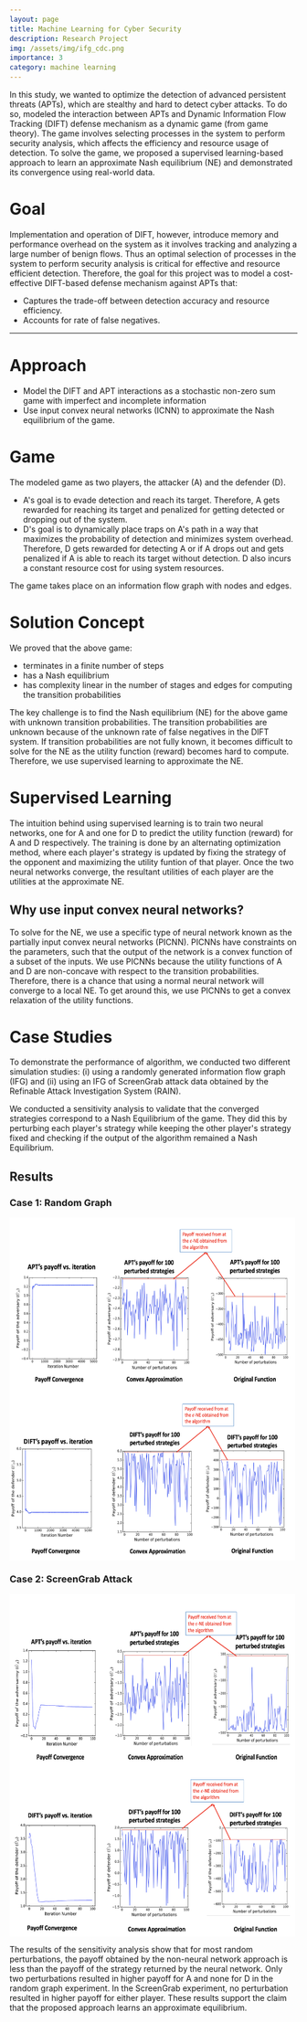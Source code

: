 ```yaml
---
layout: page
title: Machine Learning for Cyber Security
description: Research Project
img: /assets/img/ifg_cdc.png
importance: 3
category: machine learning
---
```


In this study, we wanted to optimize the detection of advanced persistent threats (APTs), which are stealthy and hard to detect cyber attacks. To do so, modeled the interaction between APTs and Dynamic Information Flow Tracking (DIFT) defense mechanism as a dynamic game (from game theory). The game involves selecting processes in the system to perform security analysis, which affects the efficiency and resource usage of detection. To solve the game, we proposed a supervised learning-based approach to learn an approximate Nash equilibrium (NE) and demonstrated its convergence using real-world data.

# Goal
Implementation and operation of DIFT, however, introduce memory and performance overhead on the system as it involves tracking and analyzing a large number of benign flows. Thus an optimal selection of processes in the system to perform security analysis is critical for effective and resource efficient detection. Therefore, the goal for this project was to model a cost-effective DIFT-based defense mechanism against APTs that:
- Captures the trade-off between detection accuracy and resource efficiency.
- Accounts for rate of false negatives.
<hr>

# Approach
- Model the DIFT and APT interactions as a stochastic non-zero sum game with imperfect and incomplete information
- Use input convex neural networks (ICNN) to approximate the Nash equilibrium of the game.

# Game
The modeled game as two players, the attacker (A) and the defender (D). 
- A's goal is to evade detection and reach its target. Therefore, A gets rewarded for reaching its target and penalized for getting detected or dropping out of the system.
- D's goal is to dynamically place traps on A's path in a way that maximizes the probability of detection and minimizes system overhead. Therefore, D gets rewarded for detecting A or if A drops out and gets penalized if A is able to reach its target without detection. D also incurs a constant resource cost for using system resources.

The game takes place on an information flow graph with nodes and edges.

# Solution Concept
We proved that the above game:
- terminates in a finite number of steps
- has a Nash equilibrium
- has complexity linear in the number of stages and edges for computing the transition probabilities

The key challenge is to find the Nash equilibrium (NE) for the above game with unknown transition probabilities. The transition probabilities are unknown because of the unknown rate of false negatives in the DIFT system. If transition probabilities are not fully known, it becomes difficult to solve for the NE as the utility function (reward) becomes hard to compute. Therefore, we use supervised learning to approximate the NE. 

# Supervised Learning 
The intuition behind using supervised learning is to train two neural networks, one for A and one for D to predict the utility function (reward) for A and D respectively. The training is done by an alternating optimization method, where each player's strategy is updated by fixing the strategy of the opponent and maximizing the utility funtion of that player. Once the two neural networks converge, the resultant utilities of each player are the utilities at the approximate NE. 

## Why use input convex neural networks?
To solve for the NE, we use a specific type of neural network known as the partially input convex neural networks (PICNN). PICNNs have constraints on the parameters, such that the output of the network is a convex function of a subset of the inputs. We use PICNNs because the utility functions of A and D are non-concave with respect to the transition probabilities. Therefore, there is a chance that using a normal neural network will converge to a local NE. To get around this, we use PICNNs to get a convex relaxation of the utility functions.

# Case Studies
To demonstrate the performance of algorithm, we conducted two different simulation studies: (i) using a randomly generated information flow graph (IFG) and (ii) using an IFG of ScreenGrab attack data obtained by the Refinable Attack Investigation System (RAIN).

We conducted a sensitivity analysis to validate that the converged strategies correspond to a Nash Equilibrium of the game. They did this by perturbing each player's strategy while keeping the other player's strategy fixed and checking if the output of the algorithm remained a Nash Equilibrium. 

## Results
### Case 1: Random Graph

<img align="center" src="/assets/img/apt_random.png" width="500" height="300">
<img align="center" src="/assets/img/dift_random.png" width="500" height="300">

### Case 2: ScreenGrab Attack

<img align="center" src="/assets/img/apt_screen.png" width="500" height="300">
<img align="center" src="/assets/img/dift_screen.png" width="500" height="300">

The results of the sensitivity analysis show that for most random perturbations, the payoff obtained by the non-neural network approach is less than the payoff of the strategy returned by the neural network. Only two perturbations resulted in higher payoff for A and none for D in the random graph experiment. In the ScreenGrab experiment, no perturbation resulted in higher payoff for either player. These results support the claim that the proposed approach learns an approximate equilibrium.

